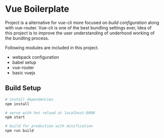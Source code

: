 # Vue Boilerplate

Project is a alternative for vue-cli more focused on *build configuration* along with vue-router. Vue-cli is one of the best bundling settings ever, Idea of this project is to improve the user understanding of underhood working of the bundling process.

Following modules are included in this project.

  - webpack configuration
  - babel setup
  - vue-router
  - basic vuejs

## Build Setup

``` bash
# install dependencies
npm install

# serve with hot reload at localhost:8080
npm start

# build for production with minification
npm run build
```
